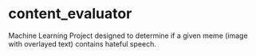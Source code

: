 # content_evaluator
Machine Learning Project designed to determine if a given meme (image with overlayed text) contains hateful speech.
